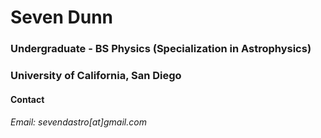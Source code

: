 # Seven Dunn
### Undergraduate - BS Physics (Specialization in Astrophysics)
### University of California, San Diego


#### Contact
###### Email: sevendastro[at]gmail.com

